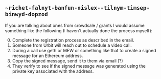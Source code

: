 ## `~richet-falnyt-banfun-nislex--tilnym-timsep-binwyd-dopzod`
If you are talking about ones from crowdsale / grants I would assume something like the following (I haven't actually done the process myself):

0. Complete the registration process as described in the email.
1. Someone from Urbit will reach out to schedule a video call.
2. During a call use geth or MEW or something like that to create a signed message for an Ethereum address.
3. Copy the signed message, send it to them via email (?)
4. They verify to see if the signed message was generated using the private key associated with the address.
